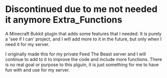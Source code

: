 **Discontinued due to me not needed it anymore**
Extra_Functions
===============

A Minecraft Bukkit plugin that adds some features that I needed. It is purely a 'see if I can' project, and I will add more to it in the future, but only when I need it for my server.

I originally made this for my private Feed The Beast server and I will continue to add to it to improve the code and include more functions. There is no real goal or purpose to this plguin, it is just something for me to have fun with and use for my server.
